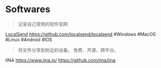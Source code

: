 # Softwares

> 记录自己常用的软件官网

[LocalSend](https://localsend.org/)
https://github.com/localsend/localsend
#Windows #MacOS #Linux #Android #IOS
> 将文件分享到附近的设备。
> 免费、开源、跨平台。

IINA
https://www.iina.io/
https://github.com/iina/iina
